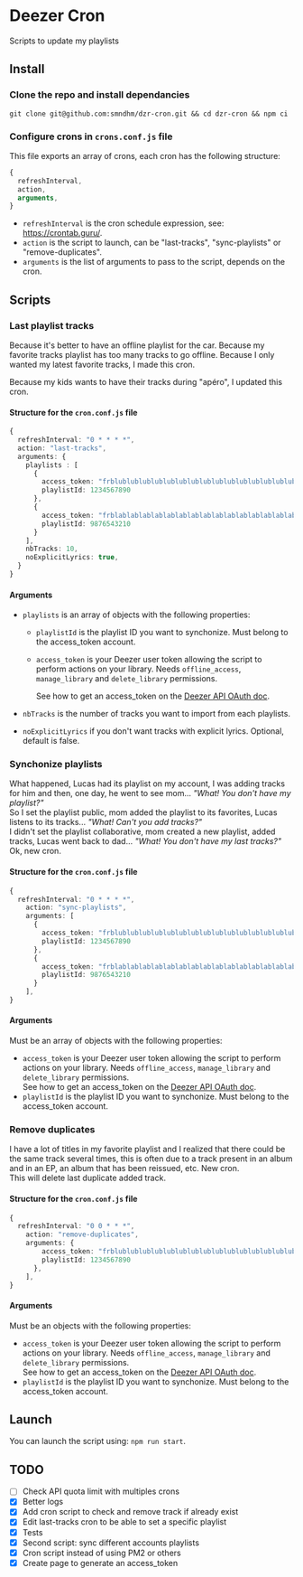 # Deezer Cron

Scripts to update my playlists

## Install

### Clone the repo and install dependancies

`git clone git@github.com:smndhm/dzr-cron.git && cd dzr-cron && npm ci`

### Configure crons in `crons.conf.js` file

This file exports an array of crons, each cron has the following structure:

```typescript
{
  refreshInterval,
  action,
  arguments,
}
```

- `refreshInterval` is the cron schedule expression, see: https://crontab.guru/.
- `action` is the script to launch, can be "last-tracks", "sync-playlists" or "remove-duplicates".
- `arguments` is the list of arguments to pass to the script, depends on the cron.

## Scripts

### Last playlist tracks

Because it's better to have an offline playlist for the car. Because my favorite tracks playlist has too many tracks to go offline. Because I only wanted my latest favorite tracks, I made this cron.

Because my kids wants to have their tracks during "apéro", I updated this cron.

#### Structure for the `cron.conf.js` file

```typescript
{
  refreshInterval: "0 * * * *",
  action: "last-tracks",
  arguments: {
    playlists : [
      {
        access_token: "frblublublublublublublublublublublublublublublublu",
        playlistId: 1234567890
      },
      {
        access_token: "frblablablablablablablablablablablablablablablabla",
        playlistId: 9876543210
      }
    ],
    nbTracks: 10,
    noExplicitLyrics: true,
  }
}
```

#### Arguments

- `playlists` is an array of objects with the following properties:

  - `playlistId` is the playlist ID you want to synchonize. Must belong to the access_token account.
  - `access_token` is your Deezer user token allowing the script to perform actions on your library. Needs `offline_access`, `manage_library` and `delete_library` permissions.

    See how to get an access_token on the [Deezer API OAuth doc](https://developers.deezer.com/api/oauth).

- `nbTracks` is the number of tracks you want to import from each playlists.
- `noExplicitLyrics` if you don't want tracks with explicit lyrics. Optional, default is false.

### Synchonize playlists

What happened, Lucas had its playlist on my account, I was adding tracks for him and then, one day, he went to see mom... _"What! You don't have my playlist?"_  
So I set the playlist public, mom added the playlist to its favorites, Lucas listens to its tracks... _"What! Can't you add tracks?"_  
I didn't set the playlist collaborative, mom created a new playlist, added tracks, Lucas went back to dad... _"What! You don't have my last tracks?"_  
Ok, new cron.

#### Structure for the `cron.conf.js` file

```typescript
{
  refreshInterval: "0 * * * *",
    action: "sync-playlists",
    arguments: [
      {
        access_token: "frblublublublublublublublublublublublublublublublu",
        playlistId: 1234567890
      },
      {
        access_token: "frblablablablablablablablablablablablablablablabla",
        playlistId: 9876543210
      }
    ],
}
```

#### Arguments

Must be an array of objects with the following properties:

- `access_token` is your Deezer user token allowing the script to perform actions on your library. Needs `offline_access`, `manage_library` and `delete_library` permissions.  
  See how to get an access_token on the [Deezer API OAuth doc](https://developers.deezer.com/api/oauth).
- `playlistId` is the playlist ID you want to synchonize. Must belong to the access_token account.

### Remove duplicates

I have a lot of titles in my favorite playlist and I realized that there could be the same track several times, this is often due to a track present in an album and in an EP, an album that has been reissued, etc. New cron.  
This will delete last duplicate added track.

#### Structure for the `cron.conf.js` file

```typescript
{
  refreshInterval: "0 0 * * *",
    action: "remove-duplicates",
    arguments: {
        access_token: "frblublublublublublublublublublublublublublublublu",
        playlistId: 1234567890
      },
    ],
}
```

#### Arguments

Must be an objects with the following properties:

- `access_token` is your Deezer user token allowing the script to perform actions on your library. Needs `offline_access`, `manage_library` and `delete_library` permissions.  
  See how to get an access_token on the [Deezer API OAuth doc](https://developers.deezer.com/api/oauth).
- `playlistId` is the playlist ID you want to synchonize. Must belong to the access_token account.

## Launch

You can launch the script using: `npm run start`.

## TODO

- [ ] Check API quota limit with multiples crons
- [x] Better logs
- [x] Add cron script to check and remove track if already exist
- [x] Edit last-tracks cron to be able to set a specific playlist
- [x] Tests
- [x] Second script: sync different accounts playlists
- [x] Cron script instead of using PM2 or others
- [x] Create page to generate an access_token

